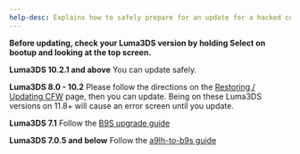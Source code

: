 ```yaml
---
help-desc: Explains how to safely prepare for an update for a hacked console (1)
---
```


**Before updating, check your Luma3DS version by holding Select on bootup and looking at the top screen.**

**Luma3DS 10.2.1 and above**
You can update safely.

**Luma3DS 8.0 - 10.2**
Please follow the directions on the [Restoring / Updating CFW](https://3ds.hacks.guide/restoring-updating-cfw) page, then you can update. Being on these Luma3DS versions on 11.8+ will cause an error screen until you update.

**Luma3DS 7.1**
Follow the [B9S upgrade guide](https://3ds.hacks.guide/updating-b9s)

**Luma3DS 7.0.5 and below**
Follow the [a9lh-to-b9s guide](https://3ds.hacks.guide/a9lh-to-b9s)

